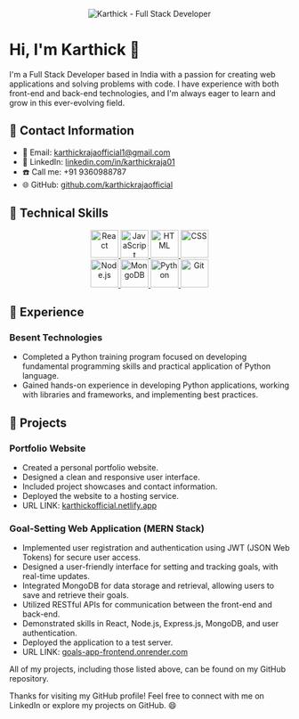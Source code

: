 <p align="center">
  <img src="https://your-image-url-here.com" alt="Karthick - Full Stack Developer">
</p>

# Hi, I'm Karthick 👋

I'm a Full Stack Developer based in India with a passion for creating web applications and solving problems with code. I have experience with both front-end and back-end technologies, and I'm always eager to learn and grow in this ever-evolving field.

## 📧 Contact Information

- 📧 Email: [karthickrajaofficial1@gmail.com](mailto:karthickrajaofficial1@gmail.com)
- 📱 LinkedIn: [linkedin.com/in/karthickraja01](https://www.linkedin.com/in/karthickraja01)
- ☎️ Call me: +91 9360988787
- 🌐 GitHub: [github.com/karthickrajaofficial](https://github.com/karthickrajaofficial)

## 🔧 Technical Skills

<p align="center">
  <a href="https://reactjs.org" target="_blank">
    <img src="https://your-react-logo-url-here.com" alt="React" width="50" height="50">
  </a>
  <a href="https://developer.mozilla.org/en-US/docs/Web/JavaScript" target="_blank">
    <img src="https://your-js-logo-url-here.com" alt="JavaScript" width="50" height="50">
  </a>
  <a href="https://www.w3.org/TR/html52/" target="_blank">
    <img src="https://your-html-logo-url-here.com" alt="HTML" width="50" height="50">
  </a>
  <a href="https://developer.mozilla.org/en-US/docs/Web/CSS" target="_blank">
    <img src="https://your-css-logo-url-here.com" alt="CSS" width="50" height="50">
  </a>
  <br>
  <a href="https://nodejs.org" target="_blank">
    <img src="https://your-nodejs-logo-url-here.com" alt="Node.js" width="50" height="50">
  </a>
  <a href="https://www.mongodb.com" target="_blank">
    <img src="https://your-mongodb-logo-url-here.com" alt="MongoDB" width="50" height="50">
  </a>
  <a href="https://www.python.org" target="_blank">
    <img src="https://your-python-logo-url-here.com" alt="Python" width="50" height="50">
  </a>
  <a href="https://git-scm.com" target="_blank">
    <img src="https://your-git-logo-url-here.com" alt="Git" width="50" height="50">
  </a>
</p>

## 🏢 Experience

### Besent Technologies

- Completed a Python training program focused on developing fundamental programming skills and practical application of Python language.
- Gained hands-on experience in developing Python applications, working with libraries and frameworks, and implementing best practices.

## 🚀 Projects

### Portfolio Website

- Created a personal portfolio website.
- Designed a clean and responsive user interface.
- Included project showcases and contact information.
- Deployed the website to a hosting service.
- URL LINK: [karthickofficial.netlify.app](https://karthickofficial.netlify.app)

### Goal-Setting Web Application (MERN Stack)

- Implemented user registration and authentication using JWT (JSON Web Tokens) for secure user access.
- Designed a user-friendly interface for setting and tracking goals, with real-time updates.
- Integrated MongoDB for data storage and retrieval, allowing users to save and retrieve their goals.
- Utilized RESTful APIs for communication between the front-end and back-end.
- Demonstrated skills in React, Node.js, Express.js, MongoDB, and user authentication.
- Deployed the application to a test server.
- URL LINK: [goals-app-frontend.onrender.com](https://goals-app-frontend.onrender.com)

All of my projects, including those listed above, can be found on my GitHub repository.

Thanks for visiting my GitHub profile! Feel free to connect with me on LinkedIn or explore my projects on GitHub. 😄
